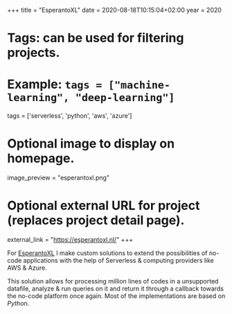 +++
title = "EsperantoXL"
date = 2020-08-18T10:15:04+02:00
year = 2020
# Tags: can be used for filtering projects.
# Example: `tags = ["machine-learning", "deep-learning"]`
tags = ['serverless', 'python', 'aws', 'azure']

# Optional image to display on homepage.
image_preview = "esperantoxl.png"

# Optional external URL for project (replaces project detail page).
external_link = "https://esperantoxl.nl/"
+++

For [EsperantoXL](https://esperantoxl.nl/) I make custom solutions to extend the possibilities of no-code applications with the help of Serverless & computing providers like AWS & Azure. 

This solution allows for processing million lines of codes in a unsupported datafile, analyze & run queries on it and return it through a callback towards the no-code platform once again. Most of the implementations are based on _Python_.

